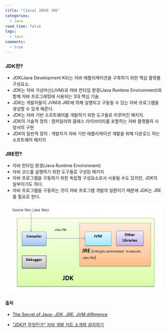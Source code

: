 ```yaml
---
title: "[Java] JDK와 JRE"
categories:
  - Java
read_time: false
tags:
  - Java
comments:
  - true
---
```


### JDK란?
* JDK(Java Development Kit)는 자바 애플리케이션을 구축하기 위한 핵심 플랫폼 구성요소.
* JDK는 자바 가상머신(JVM)과 자바 런타임 환경(Java Runtime Environment)와 함께 자바 프로그래밍에 사용되는 3대 핵심 기술.
* JDK는 개발자들이 JVM과 JRE에 의해 실행되고 구동될 수 있는 자바 프로그램을 생성할 수 있게 해준다.
* JDK는 자바 기반 소프트웨어를 개발하기 위한 도구들로 이루어진 패키지.
* JDK의 기술적 정의 : 컴파일러와 클래스 라이브러리를 포함하는 자바 플랫폼의 사양서의 구현
* JDK의 일반적 정의 : 개발자가 자바 기반 애플리케이션 개발을 위해 다운로드 하는 소프트웨어 패키지

### JRE란?
* 자바 런타임 환경(Java Runtime Environment)
* 자바 코드를 실행하기 위한 도구들로 구성된 패키지
* 자바 프로그램을 구동하기 위한 독립형 구성요소로서 사용될 수도 있지만, JDK의 일부이기도 하다.
* 자바 프로그램을 구동하는 것이 자바 프로그램 개발의 일환이기 때문에 JDK는 JRE를 필요로 한다.

![](/assets/img/java/201911054.jpeg)

#### 출처
* [The Secret of Java- JDK, JRE, JVM difference](https://medium.com/@mannverma/the-secret-of-java-jdk-jre-jvm-difference-fa35201650ca)

* ["JDK란 무엇인가" 자바 개발 키트 소개와 설치하기](http://www.itworld.co.kr/news/110817)

